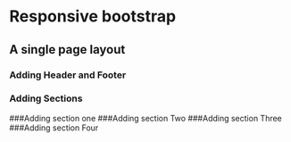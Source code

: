 # Responsive bootstrap
## A single page layout
### Adding Header and Footer
### Adding Sections
###Adding section one
###Adding section Two
###Adding section Three
###Adding section Four